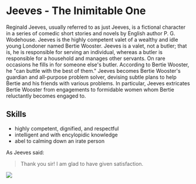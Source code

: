 # Jeeves - The Inimitable One

Reginald Jeeves, usually referred to as just Jeeves, is a fictional character in a series of comedic short stories and novels by English author P. G. Wodehouse. 
Jeeves is the highly competent valet of a wealthy and idle young Londoner named Bertie Wooster.
Jeeves is a valet, not a butler; that is, he is responsible for serving an individual, whereas a butler is responsible for a household and manages other servants. On rare occasions he fills in for someone else's butler. According to Bertie Wooster, he "can buttle with the best of them."
Jeeves becomes Bertie Wooster's guardian and all-purpose problem solver, devising subtle plans to help Bertie and his friends with various problems. In particular, Jeeves extricates Bertie Wooster from engagements to formidable women whom Bertie reluctantly becomes engaged to.

## Skills

* highly competent, dignified, and respectful
* intelligent and with encylopidic knowledge
* abel to calming down an irate person

As Jeeves said:

> Thank you sir! 
> I am glad to have given satisfaction.

<img src="http://www.elproductions.co.uk/wp-content/uploads/2013/10/JEEVES-11.jpg"/>